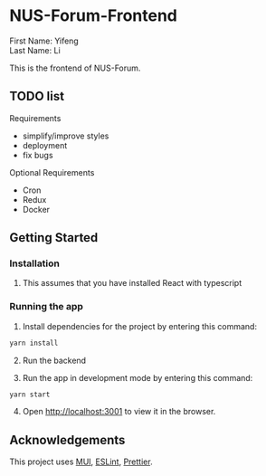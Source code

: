 # NUS-Forum-Frontend

First Name: Yifeng  
Last Name: Li

This is the frontend of NUS-Forum.

## TODO list
Requirements
- simplify/improve styles
- deployment
- fix bugs

Optional Requirements
- Cron
- Redux
- Docker

## Getting Started

### Installation
1. This assumes that you have installed React with typescript

### Running the app

1. Install dependencies for the project by entering this command:

```bash
yarn install
```

2. Run the backend

3. Run the app in development mode by entering this command:

```bash
yarn start
```

4. Open [http://localhost:3001](http://localhost:3001) to view it in the browser.


## Acknowledgements

This project uses [MUI](https://mui.com/),
[ESLint](https://eslint.org/), [Prettier](https://prettier.io/).
